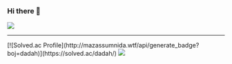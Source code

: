 ### Hi there 👋

<a href="https://github.com/hyeonda02"><img src="https://hits.seeyoufarm.com/api/count/incr/badge.svg?url=https%3A%2F%2Fgithub.com%2Fseondal&count_bg=%23000000&title_bg=%23000000&icon=github.svg&icon_color=%23E7E7E7&title=GitHub&edge_flat=false)"/></a>
<hr>
[![Solved.ac
Profile](http://mazassumnida.wtf/api/generate_badge?boj=dadah)](https://solved.ac/dadah/)
<img src="http://mazandi.herokuapp.com/api?handle=dadah&theme=warm"/>
